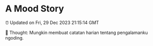 # A Mood Story

⏰ Updated on Fri, 29 Dec 2023 21:15:14 GMT

💭 Thought: Mungkin membuat catatan harian tentang pengalamanku ngoding.

